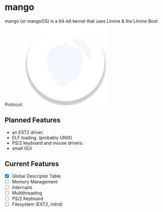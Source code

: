 # mango
mango (or mangoOS) is a 64-bit kernel that uses Limine & the Limine Boot Protocol.
![logo](https://raw.githubusercontent.com/cosmicdaman/mango/refs/heads/master/.art/logo.webp)
## Planned Features
- an EXT2 driver.
- ELF loading. (probably UNIX)
- PS/2 keyboard and mouse drivers.
- small GUI
## Current Features
- [X] Global Descriptor Table
- [ ] Memory Management
- [ ] Interrupts
- [ ] Multithreading
- [ ] PS/2 Keyboard 
- [ ] Filesystem (EXT2, initrd)